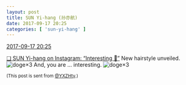 ```yaml
---
layout: post
title: SUN Yi-hang (孙亦航)
date: 2017-09-17 20:25
categories: [ 'sun-yi-hang' ]
---
```


<div class="weibo-info">
  <a href="http://weibo.com/2565158051/FmgrobYkb">2017-09-17 20:25</a>
</div>

[❏ SUN Yi-hang on Instagram: “Interesting 🙂”](https://www.instagram.com/p/BZJFkAGA-vO/) New hairstyle unveiled. ![doge](http://img.t.sinajs.cn/t4/appstyle/expression/ext/normal/b6/doge_org.gif)×3 And, you are … interesting. ![doge](http://img.t.sinajs.cn/t4/appstyle/expression/ext/normal/b6/doge_org.gif)×3

<!-- more -->

<small>(This post is sent from [@YXZHty](http://weibo.com/2565158051).)</small>
